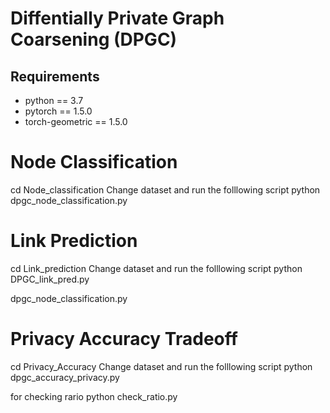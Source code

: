 # Diffentially Private Graph Coarsening (DPGC)

## Requirements
* python == 3.7
* pytorch == 1.5.0
* torch-geometric == 1.5.0

# ###################################
# Node Classification
cd Node_classification
Change dataset and run the folllowing script
python dpgc_node_classification.py

# Link Prediction
cd Link_prediction
Change dataset and run the folllowing script
python DPGC_link_pred.py

dpgc_node_classification.py 
# Privacy Accuracy Tradeoff

cd Privacy_Accuracy
Change dataset and run the folllowing script
python dpgc_accuracy_privacy.py

for checking rario
python check_ratio.py

